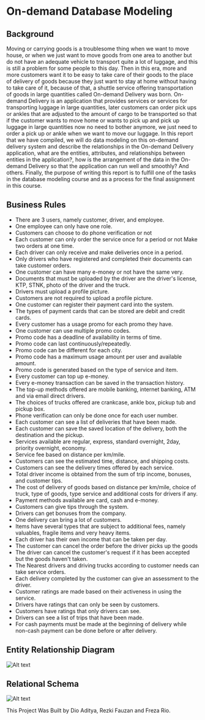 # On-demand Database Modeling 

## Background
Moving or carrying goods is a troublesome thing when we want to move house, or when we just want to move goods from one area to another but do not have an adequate vehicle to transport quite a lot of luggage, and this is still a problem for some people to this day. Then in this era, more and more customers want it to be easy to take care of their goods to the place of delivery of goods because they just want to stay at home without having to take care of it, because of that, a shuttle service offering transportation of goods in large quantities called On-demand Delivery was born. On-demand Delivery is an application that provides services or services for transporting luggage in large quantities, later customers can order pick ups or ankles that are adjusted to the amount of cargo to be transported so that if the customer wants to move home or wants to pick up and pick up luggage in large quantities now no need to bother anymore, we just need to order a pick up or ankle when we want to move our luggage. In this report that we have compiled, we will do data modeling on this on-demand delivery system and describe the relationships in the On-demand Delivery application, what are the entities, attributes, and relationships between entities in the application?, how is the arrangement of the data in the On-demand Delivery so that the application can run well and smoothly? And others. Finally, the purpose of writing this report is to fulfill one of the tasks in the database modeling course and as a process for the final assignment in this course.

## Business Rules
- There are 3 users, namely customer, driver, and employee.
- One employee can only have one role.
- Customers can choose to do phone verification or not
- Each customer can only order the service once for a period or not Make two orders at one time.
- Each driver can only receive and make deliveries once in a period.
- Only drivers who have registered and completed their documents can take customer orders.
- One customer can have many e-money or not have the same very.
- Documents that must be uploaded by the driver are the driver's license, KTP, STNK, photo of the driver and the truck.
- Drivers must upload a profile picture.
- Customers are not required to upload a profile picture.
- One customer can register their payment card into the system.
- The types of payment cards that can be stored are debit and credit cards.
- Every customer has a usage promo for each promo they have.
- One customer can use multiple promo codes.
- Promo code has a deadline of availability in terms of time.
- Promo code can last continuously/repeatedly.
- Promo code can be different for each city.
- Promo code has a maximum usage amount per user and available amount.
- Promo code is generated based on the type of service and item.
- Every customer can top up e-money.
- Every e-money transaction can be saved in the transaction history.
- The top-up methods offered are mobile banking, internet banking, ATM and via email direct drivers.
- The choices of trucks offered are crankcase, ankle box, pickup tub and pickup box.
- Phone verification can only be done once for each user number.
- Each customer can see a list of deliveries that have been made.
- Each customer can save the saved location of the delivery, both the destination and the pickup.
- Services available are regular, express, standard overnight, 2day, priority overnight, economy.
- Service fee based on distance per km/mile.
- Customers can see the estimated time, distance, and shipping costs.
- Customers can see the delivery times offered by each service.
- Total driver income is obtained from the sum of trip income, bonuses, and customer tips.
- The cost of delivery of goods based on distance per km/mile, choice of truck, type of goods, type service and additional costs for drivers if any.
- Payment methods available are card, cash and e-money.
- Customers can give tips through the system.
- Drivers can get bonuses from the company.
- One delivery can bring a lot of customers.
- Items have several types that are subject to additional fees, namely valuables, fragile items and very heavy items.
- Each driver has their own income that can be taken per day.
- The customer can cancel the order before the driver picks up the goods
- The driver can cancel the customer's request if it has been accepted but the goods haven't taken.
- The Nearest drivers and driving trucks according to customer needs can take service orders.
- Each delivery completed by the customer can give an assessment to the driver.
- Customer ratings are made based on their activeness in using the service.
- Drivers have ratings that can only be seen by customers.
- Customers have ratings that only drivers can see.
- Drivers can see a list of trips that have been made.
- For cash payments must be made at the beginning of delivery while non-cash payment  can be done before or after delivery.

## Entity Relationship Diagram

![Alt text](https://user-images.githubusercontent.com/55073908/140640336-2054e282-1151-4214-b43f-21b6cbcc3fdd.png)


## Relational Schema

![Alt text](https://user-images.githubusercontent.com/55073908/140640349-5518114d-651f-44d6-bd44-5a982518b9be.png)


This Project Was Built by Dio Aditya, Rezki Fauzan and Freza Rio.
